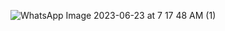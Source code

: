 ![WhatsApp Image 2023-06-23 at 7 17 48 AM (1)](https://github.com/smitninawe1234/pract6.md/assets/131874485/5cb91335-604b-4374-b551-a302bb151b61)
